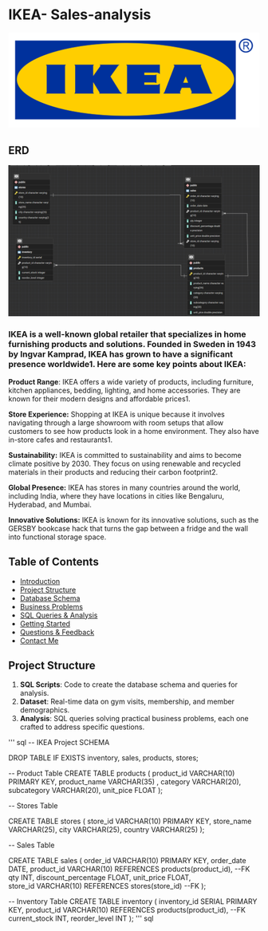 # IKEA- Sales-analysis
![Project Image Placeholder](https://github.com/Tusharpsharma/IKEA---Sales-analysis-using-Postgresql/blob/main/Ikea-logo.png)


## ERD
![Project Image Placeholder](https://github.com/Tusharpsharma/IKEA---Sales-analysis-using-Postgresql/blob/main/ERD%20Diagram.png)


### IKEA is a well-known global retailer that specializes in home furnishing products and solutions. Founded in Sweden in 1943 by Ingvar Kamprad, IKEA has grown to have a significant presence worldwide1. Here are some key points about IKEA:

**Product Range**: IKEA offers a wide variety of products, including furniture, kitchen appliances, bedding, lighting, and home accessories. They are known for their modern designs and affordable prices1.

**Store Experience:** Shopping at IKEA is unique because it involves navigating through a large showroom with room setups that allow customers to see how products look in a home environment. They also have in-store cafes and restaurants1.

**Sustainability:** IKEA is committed to sustainability and aims to become climate positive by 2030. They focus on using renewable and recycled materials in their products and reducing their carbon footprint2.

**Global Presence:** IKEA has stores in many countries around the world, including India, where they have locations in cities like Bengaluru, Hyderabad, and Mumbai.

**Innovative Solutions:** IKEA is known for its innovative solutions, such as the GERSBY bookcase hack that turns the gap between a fridge and the wall into functional storage space.


## Table of Contents
- [Introduction](#introduction)
- [Project Structure](#ERD)
- [Database Schema](#database-schema)
- [Business Problems](#business-problems)
- [SQL Queries & Analysis](#sql-queries--analysis)
- [Getting Started](#getting-started)
- [Questions & Feedback](#questions--feedback)
- [Contact Me](#contact-me)

## Project Structure

1. **SQL Scripts**: Code to create the database schema and queries for analysis.
2. **Dataset**: Real-time data on gym visits, membership, and member demographics.
3. **Analysis**: SQL queries solving practical business problems, each one crafted to address specific questions.

''' sql
-- IKEA Project SCHEMA

DROP TABLE IF EXISTS inventory, sales, products, stores;

-- Product Table
CREATE TABLE products
(
	product_id VARCHAR(10) PRIMARY KEY,	
	product_name VARCHAR(35) ,
	category	VARCHAR(20),
	subcategory	VARCHAR(20),
	unit_pice FLOAT
);

-- Stores Table

CREATE TABLE stores
(
	store_id	VARCHAR(10) PRIMARY KEY,
	store_name	VARCHAR(25),
	city	VARCHAR(25),
	country VARCHAR(25)
);

-- Sales Table

CREATE TABLE sales
(
	order_id 	VARCHAR(10) PRIMARY KEY,
	order_date	DATE,
	product_id	VARCHAR(10) REFERENCES products(product_id), --FK
	qty	INT,
	discount_percentage	FLOAT,
	unit_price FLOAT,	
	store_id VARCHAR(10) REFERENCES stores(store_id) --FK
);


-- Inventory Table
CREATE TABLE inventory
(
	inventory_id SERIAL PRIMARY KEY,
	product_id	VARCHAR(10) REFERENCES products(product_id), --FK
	current_stock 	INT,
	reorder_level INT
);
''' sql


